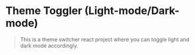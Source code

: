# Theme Toggler (Light-mode/Dark-mode)

> This is a theme switcher react project where you can toggle light and dark mode accordingly.